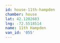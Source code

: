 ```yaml
---
id: house-11th-hampden
chamber: house
lat: 42.1202683
lng: -72.5518514
name: 11th Hampden
van_id: '055'
---
```

